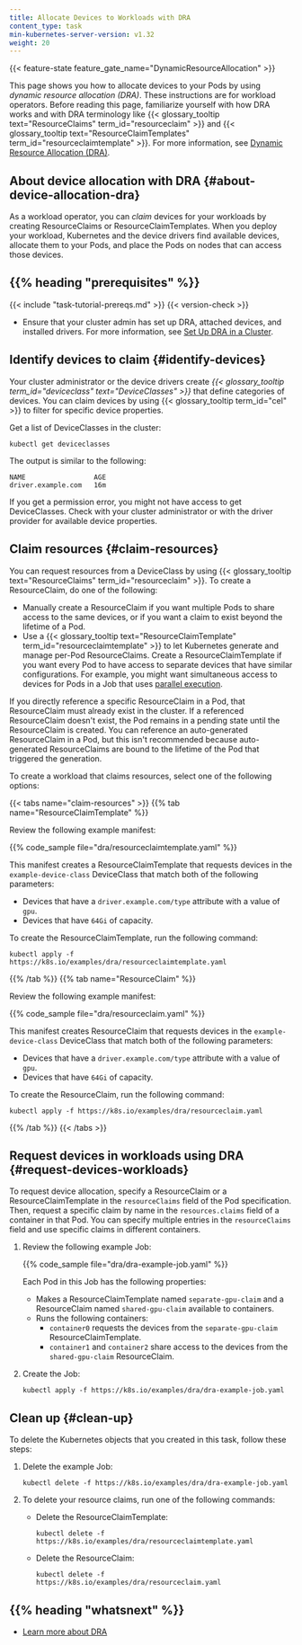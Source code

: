 ```yaml
---
title: Allocate Devices to Workloads with DRA
content_type: task
min-kubernetes-server-version: v1.32
weight: 20
---
```

{{< feature-state feature_gate_name="DynamicResourceAllocation" >}}

<!-- overview -->

This page shows you how to allocate devices to your Pods by using
_dynamic resource allocation (DRA)_. These instructions are for workload
operators. Before reading this page, familiarize yourself with how DRA works and
with DRA terminology like
{{< glossary_tooltip text="ResourceClaims" term_id="resourceclaim" >}} and
{{< glossary_tooltip text="ResourceClaimTemplates" term_id="resourceclaimtemplate" >}}.
For more information, see
[Dynamic Resource Allocation (DRA)](/docs/concepts/scheduling-eviction/dynamic-resource-allocation/).

<!-- body -->

## About device allocation with DRA {#about-device-allocation-dra}

As a workload operator, you can _claim_ devices for your workloads by creating
ResourceClaims or ResourceClaimTemplates. When you deploy your workload,
Kubernetes and the device drivers find available devices, allocate them to your
Pods, and place the Pods on nodes that can access those devices.

<!-- prerequisites -->

## {{% heading "prerequisites" %}}

{{< include "task-tutorial-prereqs.md" >}} {{< version-check >}}

* Ensure that your cluster admin has set up DRA, attached devices, and installed
  drivers. For more information, see
  [Set Up DRA in a Cluster](/docs/tasks/configure-pod-container/assign-resources/set-up-dra-cluster).

<!-- steps -->

## Identify devices to claim {#identify-devices}

Your cluster administrator or the device drivers create
_{{< glossary_tooltip term_id="deviceclass" text="DeviceClasses" >}}_ that
define categories of devices. You can claim devices by using
{{< glossary_tooltip term_id="cel" >}} to filter for specific device properties.

Get a list of DeviceClasses in the cluster:

```shell
kubectl get deviceclasses
```
The output is similar to the following:

```
NAME                 AGE
driver.example.com   16m
```
If you get a permission error, you might not have access to get DeviceClasses.
Check with your cluster administrator or with the driver provider for available
device properties.

## Claim resources {#claim-resources}

You can request resources from a DeviceClass by using 
{{< glossary_tooltip text="ResourceClaims" term_id="resourceclaim" >}}. To
create a ResourceClaim, do one of the following:

* Manually create a ResourceClaim if you want multiple Pods to share access to
  the same devices, or if you want a claim to exist beyond the lifetime of a
  Pod.
* Use a
  {{< glossary_tooltip text="ResourceClaimTemplate" term_id="resourceclaimtemplate" >}}
  to let Kubernetes generate and manage per-Pod ResourceClaims. Create a
  ResourceClaimTemplate if you want every Pod to have access to separate devices
  that have similar configurations. For example, you might want simultaneous
  access to devices for Pods in a Job that uses
  [parallel execution](/docs/concepts/workloads/controllers/job/#parallel-jobs).

If you directly reference a specific ResourceClaim in a Pod, that ResourceClaim
must already exist in the cluster. If a referenced ResourceClaim doesn't exist,
the Pod remains in a pending state until the ResourceClaim is created. You can
reference an auto-generated ResourceClaim in a Pod, but this isn't recommended
because auto-generated ResourceClaims are bound to the lifetime of the Pod that
triggered the generation.

To create a workload that claims resources, select one of the following options:

{{< tabs name="claim-resources" >}}
{{% tab name="ResourceClaimTemplate" %}}

Review the following example manifest: 

{{% code_sample file="dra/resourceclaimtemplate.yaml" %}}

This manifest creates a ResourceClaimTemplate that requests devices in the
`example-device-class` DeviceClass that match both of the following parameters:

  * Devices that have a `driver.example.com/type` attribute with a value of
    `gpu`.
  * Devices that have `64Gi` of capacity.

To create the ResourceClaimTemplate, run the following command:

```shell
kubectl apply -f https://k8s.io/examples/dra/resourceclaimtemplate.yaml
```

{{% /tab %}}
{{% tab name="ResourceClaim" %}}

Review the following example manifest:

{{% code_sample file="dra/resourceclaim.yaml" %}}

This manifest creates ResourceClaim that requests devices in the
`example-device-class` DeviceClass that match both of the following parameters:

  * Devices that have a `driver.example.com/type` attribute with a value of
    `gpu`.
  * Devices that have `64Gi` of capacity.

To create the ResourceClaim, run the following command:

```shell
kubectl apply -f https://k8s.io/examples/dra/resourceclaim.yaml
```

{{% /tab %}}
{{< /tabs >}}

## Request devices in workloads using DRA {#request-devices-workloads}

To request device allocation, specify a ResourceClaim or a ResourceClaimTemplate
in the `resourceClaims` field of the Pod specification. Then, request a specific
claim by name in the `resources.claims` field of a container in that Pod.
You can specify multiple entries in the `resourceClaims` field and use specific
claims in different containers.

1. Review the following example Job:

   {{% code_sample file="dra/dra-example-job.yaml" %}}

   Each Pod in this Job has the following properties:
   
   * Makes a ResourceClaimTemplate named `separate-gpu-claim` and a
     ResourceClaim named `shared-gpu-claim` available to containers.
   * Runs the following containers:
       * `container0` requests the devices from the `separate-gpu-claim` 
         ResourceClaimTemplate. 
       * `container1` and `container2` share access to the devices from the
         `shared-gpu-claim` ResourceClaim.

1. Create the Job: 

   ```shell
   kubectl apply -f https://k8s.io/examples/dra/dra-example-job.yaml
   ```

## Clean up {#clean-up}

To delete the Kubernetes objects that you created in this task, follow these
steps:

1.  Delete the example Job:

    ```shell
    kubectl delete -f https://k8s.io/examples/dra/dra-example-job.yaml
    ```

1.  To delete your resource claims, run one of the following commands:

    * Delete the ResourceClaimTemplate:

      ```shell
      kubectl delete -f https://k8s.io/examples/dra/resourceclaimtemplate.yaml
      ```
    * Delete the ResourceClaim:

      ```shell
      kubectl delete -f https://k8s.io/examples/dra/resourceclaim.yaml
      ```

## {{% heading "whatsnext" %}}

* [Learn more about DRA](/docs/concepts/scheduling-eviction/dynamic-resource-allocation)